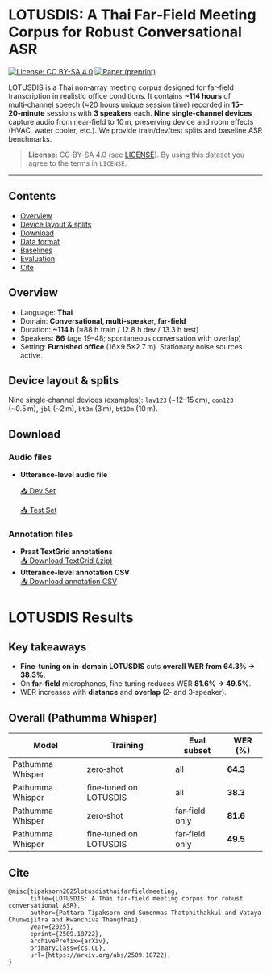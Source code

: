 
# LOTUSDIS: A Thai Far‑Field Meeting Corpus for Robust Conversational ASR


[![License: CC BY-SA 4.0](https://img.shields.io/badge/License-CC%20BY--SA%204.0-lightgrey.svg)](https://creativecommons.org/licenses/by-sa/4.0/)
[![Paper (preprint)](https://img.shields.io/badge/Paper-preprint-informational)](https://arxiv.org/pdf/2509.18722)


LOTUSDIS is a Thai non‑array meeting corpus designed for far‑field transcription in realistic office conditions. It contains **~114 hours** of multi‑channel speech (≈20 hours unique session time) recorded in **15–20‑minute** sessions with **3 speakers** each. **Nine single‑channel devices** capture audio from near‑field to 10 m, preserving device and room effects (HVAC, water cooler, etc.). We provide train/dev/test splits and baseline ASR benchmarks.

> **License:** CC‑BY‑SA 4.0 (see [LICENSE](LICENSE)). By using this dataset you agree to the terms in `LICENSE`.


---


## Contents
- [Overview](#overview)
- [Device layout & splits](#device-layout--splits)
- [Download](#download)
- [Data format](#data-format)
- [Baselines](#baselines)
- [Evaluation](#evaluation)
- [Cite](#cite)

  
## Overview
- Language: **Thai**
- Domain: **Conversational, multi‑speaker, far‑field**
- Duration: **~114 h** (≈88 h train / 12.8 h dev / 13.3 h test)
- Speakers: **86** (age 19–48; spontaneous conversation with overlap)
- Setting: **Furnished office** (16×9.5×2.7 m). Stationary noise sources active.


## Device layout & splits
Nine single‑channel devices (examples): `lav123` (~12–15 cm), `con123` (~0.5 m), `jbl` (~2 m), `bt3m` (3 m), `bt10m` (10 m).

## Download
### Audio files
- **Utterance-level audio file**
  
  [📥 Dev Set](https://drive.google.com/file/d/1uxu6QCQAWrP7BYgVWZyBUuWtQNwaZ3xP/view?usp=sharing)

  [📥 Test Set](https://drive.google.com/file/d/1S7nv9H41sRgYBRA_17bv31hfMqF0vdex/view?usp=sharing)
  


### Annotation files
- **Praat TextGrid annotations**  
  [📥 Download TextGrid (.zip)](https://drive.google.com/file/d/14fMv_X_8sGDPGbnU-hpJ85Mug43AHlgO/view?usp=sharing)
- **Utterance-level annotation CSV**  
  [📥 Download annotation CSV](https://drive.google.com/file/d/1ut44pgT1tJRd30clNp-IPx6nJiW7co-z/view?usp=sharing)



# LOTUSDIS Results

## Key takeaways
- **Fine‑tuning on in‑domain LOTUSDIS** cuts **overall WER from 64.3% → 38.3%**.
- On **far‑field** microphones, fine‑tuning reduces WER **81.6% → 49.5%**.
- WER increases with **distance** and **overlap** (2‑ and 3‑speaker).

## Overall (Pathumma Whisper)
| Model | Training | Eval subset | WER (%) |
|------|----------|-------------|---------|
| Pathumma Whisper | zero‑shot | all | **64.3** |
| Pathumma Whisper | fine‑tuned on LOTUSDIS | all | **38.3** |
| Pathumma Whisper | zero‑shot | far‑field only | **81.6** |
| Pathumma Whisper | fine‑tuned on LOTUSDIS | far‑field only | **49.5**


## Cite
```
@misc{tipaksorn2025lotusdisthaifarfieldmeeting,
      title={LOTUSDIS: A Thai far-field meeting corpus for robust conversational ASR}, 
      author={Pattara Tipaksorn and Sumonmas Thatphithakkul and Vataya Chunwijitra and Kwanchiva Thangthai},
      year={2025},
      eprint={2509.18722},
      archivePrefix={arXiv},
      primaryClass={cs.CL},
      url={https://arxiv.org/abs/2509.18722}, 
}
```
